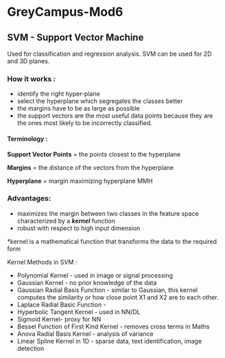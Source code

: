 # GreyCampus-Mod6

## SVM - Support Vector Machine
 
Used for classification and regression analysis. 
SVM can be used for 2D and 3D planes. 

### How it works : 
- identify the right hyper-plane
- select the hyperplane which segregates the classes better 
- the margins have to be as large as possible
- the support vectors are the most useful data points because they are the ones most likely to be incorrectly classified.

#### Terminology : 

**Support Vector Points** = the points closest to the hyperplane

**Margins** = the distance of the vectors from the hyperplane

**Hyperplane** = margin maximizing hyperplane MMH

### Advantages: 

- maximizes the margin between two classes in the feature space characterized by a ***kernel*** function
- robust with respect to high input dimension 

 *kernel is a mathematical function that transforms the data to the required form  
 
 Kernel Methods in SVM : 
 
 - Polynomial Kernel - used in image or signal processing
 - Gaussian Kernel - no prior knowledge of the data
 - Gaussian Radial Basis Function - similar to Gaussian, this kernel computes the similarity or how close point X1 and X2 are to each other.
 - Laplace Radial Basic Function - 
 - Hyperbolic Tangent Kernel - used in NN/DL
 - Sigmoid Kernel- proxy for NN
 - Bessel Function of First Kind Kernel - removes cross terms in Maths
 - Anova Radial Basis Kernel - analysis of variance 
 - Linear Spline Kernel in 1D - sparse data, text identification, image detection

